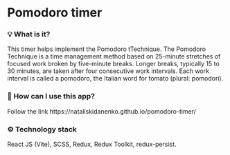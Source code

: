 <h1>Pomodoro timer</h1>

<h3>💡 What is it?</h3>
This timer helps implement the Pomodoro tTechnique. The Pomodoro Technique is a time management method based on 25-minute stretches of focused work broken by five-minute breaks. Longer breaks, typically 15 to 30 minutes, are taken after four consecutive work intervals. Each work interval is called a pomodoro, the Italian word for tomato (plural: pomodori).

<h3>👀 How can I use this app?</h3>
Follow the link https://nataliskidanenko.github.io/pomodoro-timer/

<h3>⚙️ Technology stack</h3>
React JS (Vite), SCSS, Redux, Redux Toolkit, redux-persist.
